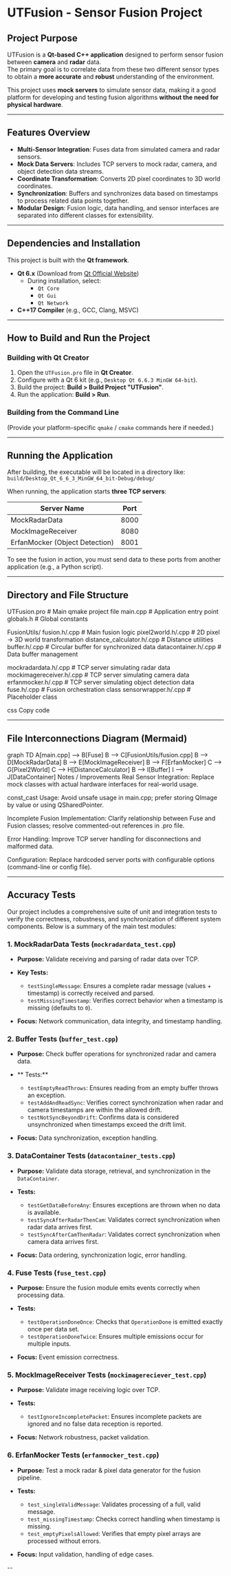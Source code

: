 # UTFusion - Sensor Fusion Project

## Project Purpose
UTFusion is a **Qt-based C++ application** designed to perform sensor fusion between **camera** and **radar** data.  
The primary goal is to correlate data from these two different sensor types to obtain a **more accurate** and **robust** understanding of the environment.  

This project uses **mock servers** to simulate sensor data, making it a good platform for developing and testing fusion algorithms **without the need for physical hardware**.

---

## Features Overview
- **Multi-Sensor Integration**: Fuses data from simulated camera and radar sensors.  
- **Mock Data Servers**: Includes TCP servers to mock radar, camera, and object detection data streams.  
- **Coordinate Transformation**: Converts 2D pixel coordinates to 3D world coordinates.  
- **Synchronization**: Buffers and synchronizes data based on timestamps to process related data points together.  
- **Modular Design**: Fusion logic, data handling, and sensor interfaces are separated into different classes for extensibility.  

---

## Dependencies and Installation

This project is built with the **Qt framework**.

- **Qt 6.x** (Download from [Qt Official Website](https://www.qt.io/download))
    - During installation, select:
        - `Qt Core`
        - `Qt Gui`
        - `Qt Network`
- **C++17 Compiler** (e.g., GCC, Clang, MSVC)

---

## How to Build and Run the Project

### Building with Qt Creator
1. Open the `UTFusion.pro` file in **Qt Creator**.
2. Configure with a Qt 6 kit (e.g., `Desktop Qt 6.6.3 MinGW 64-bit`).
3. Build the project: **Build > Build Project "UTFusion"**.
4. Run the application: **Build > Run**.

### Building from the Command Line
(Provide your platform-specific `qmake` / `cmake` commands here if needed.)

---

## Running the Application
After building, the executable will be located in a directory like:  
`build/Desktop_Qt_6_6_3_MinGW_64_bit-Debug/debug/`

When running, the application starts **three TCP servers**:

| Server Name             | Port |
|-------------------------|------|
| MockRadarData           | 8000 |
| MockImageReceiver       | 8080 |
| ErfanMocker (Object Detection) | 8001 |

To see the fusion in action, you must send data to these ports from another application (e.g., a Python script).

---

## Directory and File Structure

UTFusion.pro # Main qmake project file
main.cpp # Application entry point
globals.h # Global constants

FusionUtils/
fusion.h/.cpp # Main fusion logic
pixel2world.h/.cpp # 2D pixel → 3D world transformation
distance_calculator.h/.cpp # Distance utilities
buffer.h/.cpp # Circular buffer for synchronized data
datacontainer.h/.cpp # Data buffer management

mockradardata.h/.cpp # TCP server simulating radar data
mockimagereceiver.h/.cpp # TCP server simulating camera data
erfanmocker.h/.cpp # TCP server simulating object detection data
fuse.h/.cpp # Fusion orchestration class
sensorwrapper.h/.cpp # Placeholder class

css
Copy code

---

## File Interconnections Diagram (Mermaid)


graph TD
    A[main.cpp] --> B[Fuse]
    B --> C[FusionUtils/fusion.cpp]
    B --> D[MockRadarData]
    B --> E[MockImageReceiver]
    B --> F[ErfanMocker]
    C --> G[Pixel2World]
    C --> H[DistanceCalculator]
    B --> I[Buffer]
    I --> J[DataContainer]
Notes / Improvements
Real Sensor Integration: Replace mock classes with actual hardware interfaces for real-world usage.

const_cast Usage: Avoid unsafe usage in main.cpp; prefer storing QImage by value or using QSharedPointer<QImage>.

Incomplete Fusion Implementation: Clarify relationship between Fuse and Fusion classes; resolve commented-out references in .pro file.

Error Handling: Improve TCP server handling for disconnections and malformed data.

Configuration: Replace hardcoded server ports with configurable options (command-line or config file).


---

## Accuracy Tests

Our project includes a comprehensive suite of unit and integration tests to verify the correctness, robustness, and synchronization of different system components. Below is a summary of the main test modules:

### 1. **MockRadarData Tests** (`mockradardata_test.cpp`)

* **Purpose:** Validate receiving and parsing of radar data over TCP.
* **Key Tests:**

  * `testSingleMessage`: Ensures a complete radar message (values + timestamp) is correctly received and parsed.
  * `testMissingTimestamp`: Verifies correct behavior when a timestamp is missing (defaults to `0`).
* **Focus:** Network communication, data integrity, and timestamp handling.



### 2. **Buffer Tests** (`buffer_test.cpp`)

* **Purpose:** Check buffer operations for synchronized radar and camera data.
* ** Tests:**

  * `testEmptyReadThrows`: Ensures reading from an empty buffer throws an exception.
  * `testAddAndReadSync`: Verifies correct synchronization when radar and camera timestamps are within the allowed drift.
  * `testNotSyncBeyondDrift`: Confirms data is considered unsynchronized when timestamps exceed the drift limit.
* **Focus:** Data synchronization, exception handling.

### 3. **DataContainer Tests** (`datacontainer_tests.cpp`)

* **Purpose:** Validate data storage, retrieval, and synchronization in the `DataContainer`.
* **Tests:**

  * `testGetDataBeforeAny`: Ensures exceptions are thrown when no data is available.
  * `testSyncAfterRadarThenCam`: Validates correct synchronization when radar data arrives first.
  * `testSyncAfterCamThenRadar`: Validates correct synchronization when camera data arrives first.
* **Focus:** Data ordering, synchronization logic, error handling.

### 4. **Fuse Tests** (`fuse_test.cpp`)

* **Purpose:** Ensure the fusion module emits events correctly when processing data.
* **Tests:**

  * `testOperationDoneOnce`: Checks that `OperationDone` is emitted exactly once per data set.
  * `testOperationDoneTwice`: Ensures multiple emissions occur for multiple inputs.
* **Focus:** Event emission correctness.

### 5. **MockImageReceiver Tests** (`mockimagereciever_test.cpp`)

* **Purpose:** Validate image receiving logic over TCP.
* **Tests:**

  * `testIgnoreIncompletePacket`: Ensures incomplete packets are ignored and no false data reception is reported.
* **Focus:** Network robustness, packet validation.


### 6. **ErfanMocker Tests** (`erfanmocker_test.cpp`)

* **Purpose:** Test a mock radar & pixel data generator for the fusion pipeline.
* **Tests:**

  * `test_singleValidMessage`: Validates processing of a full, valid message.
  * `test_missingTimestamp`: Checks correct handling when timestamp is missing.
  * `test_emptyPixelsAllowed`: Verifies that empty pixel arrays are processed without errors.
* **Focus:** Input validation, handling of edge cases.

--




